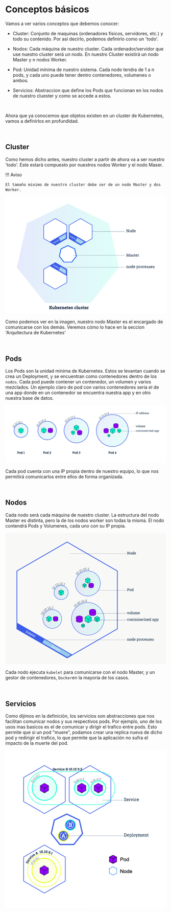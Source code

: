 # Conceptos básicos

Vamos a ver varios conceptos que debemos conocer:

- Cluster: Conjunto de maquinas (ordenadores físicos, servidores, etc.) y todo su contenido. Por así decirlo, podemos definirlo como un 'todo'.

- Nodos: Cada máquina de nuestro cluster. Cada ordenador/servidor que use nuestro cluster será un nodo. En nuestro Cluster existirá un nodo Master y n nodos Worker.

- Pod: Unidad mínima de nuestro sistema. Cada nodo tendra de 1 a n pods, y cada uno puede tener dentro contenedores, volumenes o ambos.

- Servicios: Abstraccion que define los Pods que funcionan en los nodos de nuestro cluester y como se accede a estos.

<br>

Ahora que ya conocemos que objetos existen en un cluster de Kubernetes, vamos a definirlos en profundidad.

<br>

## Cluster

Como hemos dicho antes, nuestro cluster a partir de ahora va a ser nuestro 'todo'. Este estará compuesto por nuestros nodos Worker y el nodo Maser.

!!! Aviso

    El tamaño minimo de nuestro cluster debe ser de un nodo Master y dos Worker.

![Cluster](images/cluster.png)

Como podemos ver en la imagen, nuestro nodo Master es el encargado de comunicarse con los demás. Veremos cómo lo hace en la seccion 'Arquitectura de Kubernetes'

<br>

## Pods

Los Pods son la unidad mínima de Kubernetes. Estos se levantan cuando se crea un Deployment, y se encuentran como contenedores dentro de los `nodos`.
Cada pod puede contener un contenedor, un volumen y varios mezclados.
Un ejemplo claro de pod con varios contenedores seria el de una app donde en un contenedor se encuentra nuestra app y en otro nuestra base de datos.

![Cluster](images/pod.png)

Cada pod cuenta con una IP propia dentro de nuestro equipo, lo que nos permitirá comunicarlos entre ellos de forma organizada.

<br>

## Nodos

Cada nodo será cada máquina de nuestro cluster. La estructura del nodo Master es distinta, pero la de los nodos worker son todas la misma. El nodo contendrá Pods y Volumenes, cada uno con su IP propia.

![Cluster](images/nodo.png)

Cada nodo ejecuta `kubelet` para comunicarse con el nodo Master, y un gestor de contenedores, `Docker`en la mayoría de los casos.

<br>

## Servicios

Como dijimos en la definición, los servicios son abstracciones que nos facilitan comunicar nodos y sus respectivos pods.
Por ejemplo, uno de los usos mas basicos es el de comunicar y dirigir el trafico entre pods. Esto permite que si un pod "muere", podamos crear una replica nueva de dicho pod y redirigir el trafico, lo que permite que la aplicación no sufra el impacto de la muerte del pod.

![Cluster](images/servicio.png)

<br>
